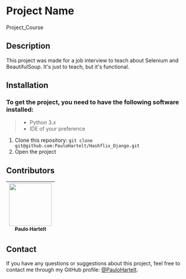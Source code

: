 # Project Name

Project_Course

## Description

This project was made for a job interview to teach about Selenium and BeautifulSoup. It's just to teach, but it's functional. 

## Installation

### To get the project, you need to have the following software installed:

> - Python 3.x
> - IDE of your preference

1. Clone this repository: `git clone git@github.com:PauloHartelt/Hashflix_Django.git`
2. Open the project

## Contributors

| [<img src="https://avatars.githubusercontent.com/u/95707984?v=4" width=115><br><sub>Paulo Hartelt</sub>](https://github.com/PauloHartelt) |
| :-----------------------------------------------------------------------------------------------------------------------------: |

## Contact

If you have any questions or suggestions about this project, feel free to contact me through my GitHub profile: [@PauloHartelt](https://github.com/PauloHartelt).
